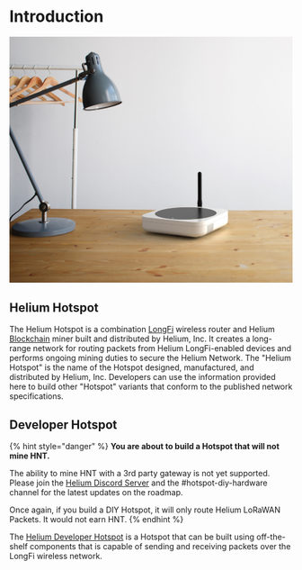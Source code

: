 # Introduction

![A very artsy photo of the Helium Hotspot](../.gitbook/assets/desk3.jpg)

## Helium Hotspot

The Helium Hotspot is a combination [LongFi](../longfi/introduction.md) wireless router and Helium [Blockchain](../blockchain/introduction.md) miner built and distributed by Helium, Inc. It creates a long-range network for routing packets from Helium LongFi-enabled devices and performs ongoing mining duties to secure the Helium Network. The "Helium Hotspot" is the name of the Hotspot designed, manufactured, and distributed by Helium, Inc. Developers can use the information provided here to build other "Hotspot" variants that conform to the published network specifications.

## Developer Hotspot

{% hint style="danger" %}
**You are about to build a Hotspot that will not mine HNT.**

The ability to mine HNT with a 3rd party gateway is not yet supported. Please join the [Helium Discord Server](https://discord.gg/helium) and the \#hotspot-diy-hardware channel for the latest updates on the roadmap. 

Once again, if you build a DIY Hotspot, it will only route Helium LoRaWAN Packets. It would not earn HNT.
{% endhint %}

The [Helium Developer Hotspot](developer-setup.md) is a Hotspot that can be built using off-the-shelf components that is capable of sending and receiving packets over the LongFi wireless network.

